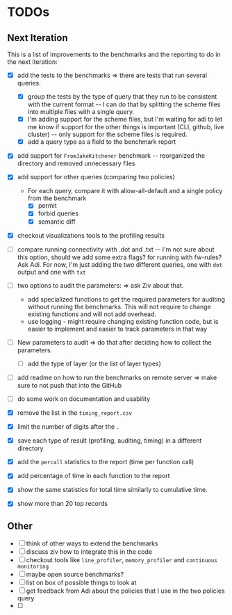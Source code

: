 
# TODOs

## Next Iteration
This is a list of improvements to the benchmarks and the reporting to do in the next iteration:

- [x] add the tests to the benchmarks => there are tests that run several queries. 
  - [x] group the tests by the type of query that they run to be consistent with the current format -- 
  I can do that by splitting the scheme files into multiple files with a single query.
  - [x] I'm adding support for the scheme files, but I'm waiting for adi to let me know if support for the other 
  things is important (CLI, github, live cluster) -- only support for the scheme files is required.
  - [x] add a query type as a field to the benchmark report
- [x] add support for `FromJakeKitchener` benchmark -- reorganized the directory and removed unnecessary files
- [x] add support for other queries (comparing two policies)
  - For each query, compare it with allow-all-default and a single policy from the benchmark
    - [x] permit  
    - [x] forbid queries
    - [x] semantic diff
- [x] checkout visualizations tools to the profiling results
- [ ] compare running connectivity with .dot and .txt -- I'm
not sure about this option, should we add some extra flags? for running with fw-rules? Ask Adi. 
For now, I'm just adding the two different queries, one with `dot` output and one with `txt`
- [ ] two options to audit the parameters: => ask Ziv about that.
  - add specialized functions to get the required parameters for auditing without running the benchmarks. 
  This will not require to change existing functions and will not add overhead.
  - use logging - might require changing existing function code, but is easier to implement and easier to track 
  parameters in that way
- [ ] New parameters to audit => do that after deciding how to collect the parameters.
  - [ ] add the type of layer (or the list of layer types)
- [ ] add readme on how to run the benchmarks on remote server => make sure to not push that into the GitHub
- [ ] do some work on documentation and usability
- [x] remove the list in the `timing_report.csv`
- [x] limit the number of digits after the `.`
- [x] save each type of result (profiling, auditing, timing) in a different directory
- [x] add the `percall` statistics to the report (time per function call)
- [x] add percentage of time in each function to the report
- [x] show the same statistics for total time similarly to cumulative time.
- [x] show more than 20 top records


## Other
- [ ] think of other ways to extend the benchmarks
- [ ] discuss ziv how to integrate this in the code
- [ ] checkout tools like `line_profiler`, `memory_profiler` and 
`continuous monitoring`
- [ ] maybe open source benchmarks?
- [ ] list on box of possible things to look at
- [ ] get feedback from Adi about the policies that I use in the two policies query
- [ ] 